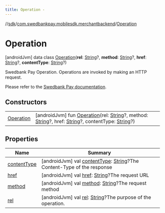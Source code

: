 ```yaml
---
title: Operation -
---
```

//[sdk](../../../index)/[com.swedbankpay.mobilesdk.merchantbackend](../index)/[Operation](index)



# Operation  
 [androidJvm] data class [Operation](index)(**rel**: [String](https://kotlinlang.org/api/latest/jvm/stdlib/kotlin/-string/index.html)?, **method**: [String](https://kotlinlang.org/api/latest/jvm/stdlib/kotlin/-string/index.html)?, **href**: [String](https://kotlinlang.org/api/latest/jvm/stdlib/kotlin/-string/index.html)?, **contentType**: [String](https://kotlinlang.org/api/latest/jvm/stdlib/kotlin/-string/index.html)?)

Swedbank Pay Operation. Operations are invoked by making an HTTP request.



Please refer to the [Swedbank Pay documentation](https://developer.swedbankpay.com/checkout/other-features#operations).

   


## Constructors  
  
| | |
|---|---|
| <a name="com.swedbankpay.mobilesdk.merchantbackend/Operation/Operation/#kotlin.String?#kotlin.String?#kotlin.String?#kotlin.String?/PointingToDeclaration/"></a>[Operation](-operation)| <a name="com.swedbankpay.mobilesdk.merchantbackend/Operation/Operation/#kotlin.String?#kotlin.String?#kotlin.String?#kotlin.String?/PointingToDeclaration/"></a> [androidJvm] fun [Operation](-operation)(rel: [String](https://kotlinlang.org/api/latest/jvm/stdlib/kotlin/-string/index.html)?, method: [String](https://kotlinlang.org/api/latest/jvm/stdlib/kotlin/-string/index.html)?, href: [String](https://kotlinlang.org/api/latest/jvm/stdlib/kotlin/-string/index.html)?, contentType: [String](https://kotlinlang.org/api/latest/jvm/stdlib/kotlin/-string/index.html)?)   <br>|


## Properties  
  
|  Name |  Summary | 
|---|---|
| <a name="com.swedbankpay.mobilesdk.merchantbackend/Operation/contentType/#/PointingToDeclaration/"></a>[contentType](content-type)| <a name="com.swedbankpay.mobilesdk.merchantbackend/Operation/contentType/#/PointingToDeclaration/"></a> [androidJvm] val [contentType](content-type): [String](https://kotlinlang.org/api/latest/jvm/stdlib/kotlin/-string/index.html)?The Content-Type of the response   <br>|
| <a name="com.swedbankpay.mobilesdk.merchantbackend/Operation/href/#/PointingToDeclaration/"></a>[href](href)| <a name="com.swedbankpay.mobilesdk.merchantbackend/Operation/href/#/PointingToDeclaration/"></a> [androidJvm] val [href](href): [String](https://kotlinlang.org/api/latest/jvm/stdlib/kotlin/-string/index.html)?The request URL   <br>|
| <a name="com.swedbankpay.mobilesdk.merchantbackend/Operation/method/#/PointingToDeclaration/"></a>[method](method)| <a name="com.swedbankpay.mobilesdk.merchantbackend/Operation/method/#/PointingToDeclaration/"></a> [androidJvm] val [method](method): [String](https://kotlinlang.org/api/latest/jvm/stdlib/kotlin/-string/index.html)?The request method   <br>|
| <a name="com.swedbankpay.mobilesdk.merchantbackend/Operation/rel/#/PointingToDeclaration/"></a>[rel](rel)| <a name="com.swedbankpay.mobilesdk.merchantbackend/Operation/rel/#/PointingToDeclaration/"></a> [androidJvm] val [rel](rel): [String](https://kotlinlang.org/api/latest/jvm/stdlib/kotlin/-string/index.html)?The purpose of the operation.   <br>|

